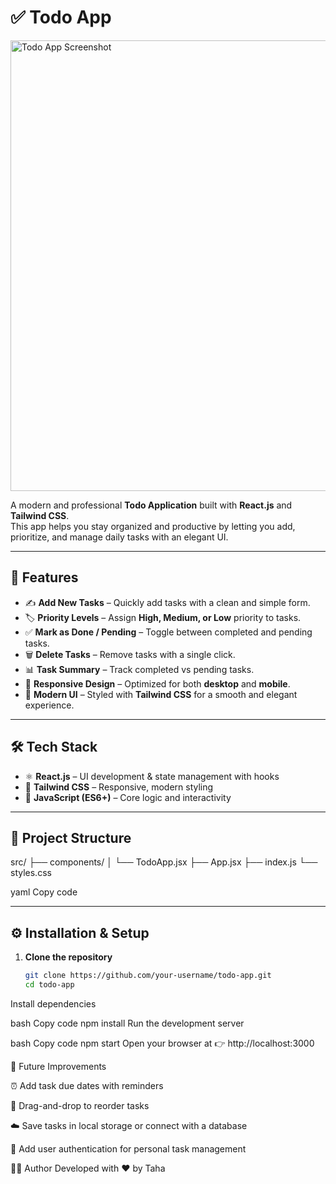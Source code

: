 # ✅ Todo App



<img width="589" height="721" alt="Todo App Screenshot" src="https://github.com/user-attachments/assets/3fba6dfa-e47f-476d-a62c-d52b924f2725" />




A modern and professional **Todo Application** built with **React.js** and **Tailwind CSS**.  
This app helps you stay organized and productive by letting you add, prioritize, and manage daily tasks with an elegant UI.

---

## 🚀 Features

- ✍️ **Add New Tasks** – Quickly add tasks with a clean and simple form.  
- 🏷️ **Priority Levels** – Assign **High, Medium, or Low** priority to tasks.  
- ✅ **Mark as Done / Pending** – Toggle between completed and pending tasks.  
- 🗑️ **Delete Tasks** – Remove tasks with a single click.  
- 📊 **Task Summary** – Track completed vs pending tasks.  
- 📱 **Responsive Design** – Optimized for both **desktop** and **mobile**.  
- 🎨 **Modern UI** – Styled with **Tailwind CSS** for a smooth and elegant experience.  

---

## 🛠️ Tech Stack

- ⚛️ **React.js** – UI development & state management with hooks  
- 🎨 **Tailwind CSS** – Responsive, modern styling  
- 📜 **JavaScript (ES6+)** – Core logic and interactivity  

---

## 📂 Project Structure
src/
├── components/
│ └── TodoApp.jsx
├── App.jsx
├── index.js
└── styles.css

yaml
Copy code

---

## ⚙️ Installation & Setup

1. **Clone the repository**
   ```bash
   git clone https://github.com/your-username/todo-app.git
   cd todo-app
Install dependencies

bash
Copy code
npm install
Run the development server



bash
Copy code
npm start
Open your browser at 👉 http://localhost:3000





🎯 Future Improvements


⏰ Add task due dates with reminders


📌 Drag-and-drop to reorder tasks




☁️ Save tasks in local storage or connect with a database

👤 Add user authentication for personal task management




👨‍💻 Author
Developed with ❤️ by Taha
